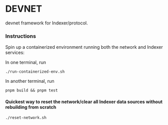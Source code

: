 # DEVNET

devnet framework for Indexer/protocol.

### Instructions

Spin up a containerized environment running both the network and Indexer services:

In one terminal, run

```
./run-containerized-env.sh
```

In another terminal, run
```
pnpm build && pnpm test
```

#### Quickest way to reset the network/clear all Indexer data sources without rebuilding from scratch

```
./reset-network.sh
```
